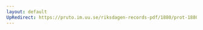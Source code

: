 ```yaml
---
layout: default
UpRedirect: https://pruto.im.uu.se/riksdagen-records-pdf/1880/prot-1880--fk--027/prot-1880--fk--027_001.pdf
---
```

